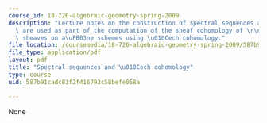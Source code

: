 ```yaml
---
course_id: 18-726-algebraic-geometry-spring-2009
description: "Lecture notes on the construction of spectral sequences and how they\
  \ are used as part of the computation of the sheaf cohomology of \r\nquasicoherent\
  \ sheaves on a\uFB03ne schemes using \u010Cech cohomology."
file_location: /coursemedia/18-726-algebraic-geometry-spring-2009/587b91cadc83f2f416793c58befe058a_MIT18_726s09_lec21_spectral.pdf
file_type: application/pdf
layout: pdf
title: "Spectral sequences and \u010Cech cohomology"
type: course
uid: 587b91cadc83f2f416793c58befe058a

---
```

None
